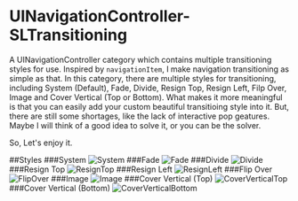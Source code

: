 # UINavigationController-SLTransitioning
A UINavigationController category which contains multiple transitioning styles for use. Inspired by `navigationItem`, I make navigation transitioning as simple as that. In this category, there are multiple styles for transitioning, including System (Default), Fade, Divide, Resign Top, Resign Left, Filp Over, Image and Cover Vertical (Top or Bottom). What makes it more meaningful is that you can easily add your custom beautiful transitioing style into it. But, there are still some shortages, like the lack of interactive pop geatures. Maybe I will think of a good idea to solve it, or you can be the solver.

So, Let's enjoy it.

##Styles
###System
![System](Gifs/System.gif)
###Fade
![Fade](Gifs/Fade.gif)
###Divide
![Divide](Gifs/Divide.gif)
###Resign Top
![ResignTop](Gifs/ResignTop.gif)
###Resign Left
![ResignLeft](Gifs/ResignLeft.gif)
###Flip Over
![FlipOver](Gifs/FilpOver.gif)
###Image
![Image](Gifs/Image.gif)
###Cover Vertical (Top)
![CoverVerticalTop](Gifs/CoverVerticalTop.gif)
###Cover Vertical (Bottom)
![CoverVerticalBottom](Gifs/CoverVerticalBottom.gif)
